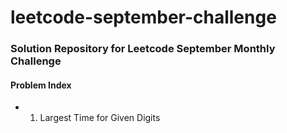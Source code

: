 # leetcode-september-challenge

### Solution Repository for Leetcode September Monthly Challenge

#### Problem Index
  * 1) Largest Time for Given Digits
